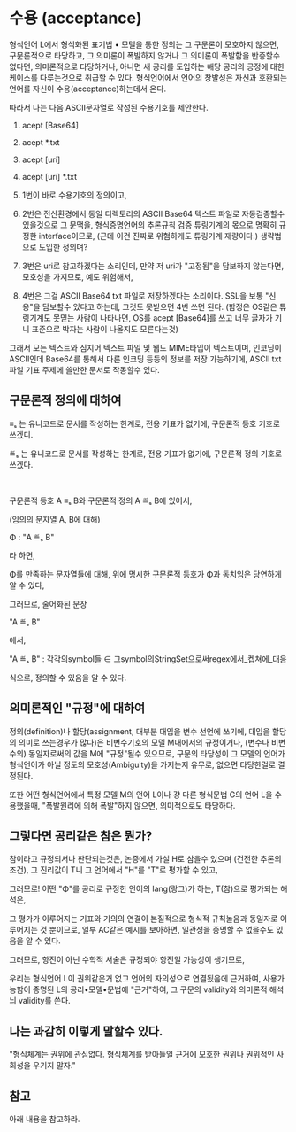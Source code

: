 # 수용 (acceptance)

형식언어 L에서 형식화된 표기법 • 모델을 통한 정의는 그 구문론이 모호하지 않으면, 구문론적으로 타당하고, 그 의미론이 폭발하지 않거나 그 의미론이 폭발함을 반증할수 없다면, 의미론적으로 타당하거나, 아니면 새 공리를 도입하는 해당 공리의 긍정에 대한 케이스를 다루는것으로 취급할 수 있다.
형식언어에서 언어의 창발성은 자신과 호환되는 언어를 자신이 수용(acceptance)하는데서 온다.

따라서 나는 다음 ASCII문자열로 작성된 수용기호를 제안한다.

1. acept [Base64]
2. acept *.txt
3. acept [uri]
4. acept [uri] *.txt

1. 1번이 바로 수용기호의 정의이고, 
2. 2번은 전산환경에서 동일 디렉토리의 ASCII Base64 텍스트 파일로 자동검증할수 있을것으로 그 문맥을, 형식증명언어의 추론규칙 검증 튜링기계의 몫으로 명확히 규정한 interface이므로, (근데 이건 진짜로 위험하게도 튜링기계 재량이다.) 생략법으로 도입한 정의며?
3. 3번은 uri로 참고하겠다는 소리인데, 만약 저 uri가 "고정됨"을 담보하지 않는다면, 모호성을 가지므로, 예도 위험해서,
4. 4번은 그걸 ASCII Base64 txt 파일로 저장하겠다는 소리이다. SSL을 보통 "신용"을 담보할수 있다고 하는데, 그것도 못빋으면 4번 쓰면 된다. (함정은 OS같은 튜링기계도 못믿는 사람이 나타나면, OS를 acept [Base64]를 쓰고 너무 글자가 기니 표준으로 박자는 사람이 나올지도 모른다는것)

그래서 모든 텍스트와 심지어 텍스트 파일 및 웹도 MIME타입이 텍스트이며, 인코딩이 ASCII인데 Base64를 통해서 다른 인코딩 등등의 정보를 저장 가능하기에, ASCII txt파일 기표 주제에 쓸만한 문서로 작동할수 있다.

## 구문론적 정의에 대하여

≡ₛ 는 유니코드로 문서를 작성하는 한계로, 전용 기표가 없기에, 구문론적 등호 기호로 쓰겠디.

≝ₛ 는 유니코드로 문서를 작성하는 한계로, 전용 기표가 없기에, 구문론적 정의 기호로 쓰겠다.

<br>

구문론적 등호 A ≡ₛ B와 구문론적 정의 A ≝ₛ B에 있어서,

(임의의 문자열 A, B에 대해)

Φ : "A ≝ₛ B"

라 하면,

Φ를 만족하는 문자열들에 대해, 위에 명시한 구문론적 등호가 Φ과 동치임은 당연하게 알 수 있다, 

그러므로, 술어화된 문장

"A ≝ₛ B"

에서,

"A ≝ₛ B" : 각각의symbol들 ∈ 그symbol의StringSet으로써regex에서_켑쳐에_대응

식으로, 정의할 수 있음을 알 수 있다.

## 의미론적인 "규정"에 대하여

정의(definition)나 할당(assignment, 대부분 대입을 변수 선언에 쓰기에, 대입을 할당의 의미로 쓰는경우가 많다)은 비변수기호의 모델 M내에서의 규정이거나, (변수나 비변수의)  동일자로써의 값을 M에 "규정"될수 있으므로, 구문의 타당성이 그 모델의 언어가 형식언어가 아닐 정도의 모호성(Ambiguity)을 가지는지 유무로, 없으면 타당한걸로 결정된다.

또한 어떤 헝식언어에서 특정 모델 M의 언어 L이나 걍 다른 형식문법 G의 언어 L을 수용했을때, "폭발원리에 의해 폭발"하지 않으면, 의미적으로도 타당하다.

## 그렇다면 공리같은 참은 뭔가?

참이라고 규정되서나 판단되는것은, 논증에서 가설 H로 삼을수 있으며 (건전한 추론의 조건), 그 진리값이 T니 그 언어에서 "H"를 "T"로 평가할 수 있고,

그러므로! 어떤 "Φ"를 공리로 규정한 언어의 lang(랑그)가 하는, T(참)으로 평가되는 해석은,

그 평가가 이루어지는 기표와 기의의 연결이 본질적으로 형식적 규칙놀음과 동일자로 이루어지는 것 뿐이므로, 일부 AC같은 예시를 보아하면, 일관성을 증명할 수 없을수도 있음을 알 수 있다.

그러므로, 항진이 아닌 수학적 서술은 규정되야 항진일 가능성이 생기므로,

우리는 형식언어 L이 권위같은거 없고 언어의 자의성으로 연결됬음에 근거하여, 사용가능함이 증명된 L의 공리•모델•문법에 "근거"하여, 그 구문의 validity와 의미론적 해석늬 validity를 쓴다.

## 나는 과감히 이렇게 말할수 있다.

"형식체계는 권위에 관심없다. 형식체계를 받아들일 근거에 모호한 권위나 권위적인 사회성을 우기지 말자."

## 참고

아래 내용을 참고하라.

```markdown

```